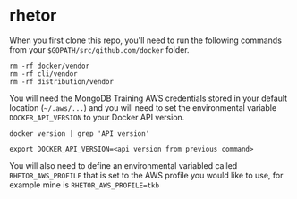 # rhetor

When you first clone this repo, you'll need to run the following commands
from your `$GOPATH/src/github.com/docker` folder.

```
rm -rf docker/vendor
rm -rf cli/vendor
rm -rf distribution/vendor
```

You will need the MongoDB Training AWS credentials stored in your default location (`~/.aws/...`) and you will need to set the
environmental variable `DOCKER_API_VERSION` to your Docker API version.

`docker version | grep 'API version'`

`export DOCKER_API_VERSION=<api version from previous command>`

You will also need to define an environmental variabled called `RHETOR_AWS_PROFILE` that is set to the AWS profile you would like to use,
for example mine is `RHETOR_AWS_PROFILE=tkb`
